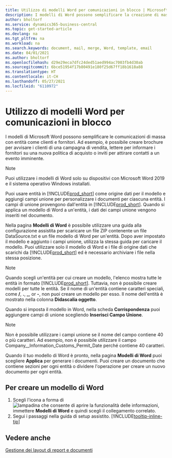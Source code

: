 ```yaml
---
title: Utilizzo di modelli Word per comunicazioni in blocco | Microsoft Docs
description: I modelli di Word possono semplificare la creazione di massa di documenti personalizzati per entità specifiche.
author: bholtorf
ms.service: dynamics365-business-central
ms.topic: get-started-article
ms.devlang: na
ms.tgt_pltfrm: na
ms.workload: na
ms.search.keywords: document, mail, merge, Word, template, email
ms.date: 04/01/2021
ms.author: bholtorf
ms.openlocfilehash: d29e29eca7dfc24ded51aed994ac7003fb4d30ab
ms.sourcegitcommit: 6bce51954f17b80491e180f25d67ff18b1618a88
ms.translationtype: HT
ms.contentlocale: it-CH
ms.lasthandoff: 05/27/2021
ms.locfileid: "6110972"
---
```

# <a name="using-word-templates-for-bulk-communication"></a>Utilizzo di modelli Word per comunicazioni in blocco
I modelli di Microsoft Word possono semplificare le comunicazioni di massa con entità come clienti e fornitori. Ad esempio, è possibile creare brochure per avvisare i clienti di una campagna di vendita, lettere per informare i fornitori su una nuova politica di acquisto o inviti per attirare contatti a un evento imminente.

> [!NOTE]
> Puoi utilizzare i modelli di Word solo su dispositivi con Microsoft Word 2019 e il sistema operativo Windows installati.

Puoi usare entità in [!INCLUDE[prod_short](includes/prod_short.md)] come origine dati per il modello e aggiungi campi unione per personalizzare i documenti per ciascuna entità. I campi di unione provengono dall'entità in [!INCLUDE[prod_short](includes/prod_short.md)]. Quando si applica un modello di Word a un'entità, i dati dei campi unione vengono inseriti nel documento.

Nella pagina **Modelli di Word** è possibile utilizzare una guida alla configurazione assistita per scaricare un file ZIP contenente un file DataSource.txt e un file modello di Word per un'entità. Dopo aver impostato il modello e aggiunto i campi unione, utilizza la stessa guida per caricare il modello. Puoi utilizzare solo il modello di Word e i file di origine dati che scarichi da [!INCLUDE[prod_short](includes/prod_short.md)] ed è necessario archiviare i file nella stessa posizione.

> [!NOTE]
> Quando scegli un'entità per cui creare un modello, l'elenco mostra tutte le entità in formato [!INCLUDE[prod_short](includes/prod_short.md)]. Tuttavia, non è possibile creare modelli per tutte le entità. Se il nome di un'entità contiene caratteri speciali, come **/**, **.**, **_**, or **-**, non puoi creare un modello per esso. Il nome dell'entità è mostrato nella colonna **Didascalia oggetto**.

Quando si imposta il modello in Word, nella scheda **Corrispondenza** puoi aggiungere campi di unione scegliendo **Inserisci Campo Unione**.

> [!NOTE]
> Non è possibile utilizzare i campi unione se il nome del campo contiene 40 o più caratteri. Ad esempio, non è possibile utilizzare il campo Company__Information_Customs_Permit_Date perché contiene 40 caratteri. 

Quando il tuo modello di Word è pronto, nella pagina **Modelli di Word** puoi scegliere **Applica** per generare i documenti. Puoi creare un documento che contiene sezioni per ogni entità o dividere l'operazione per creare un nuovo documento per ogni entità.

## <a name="to-create-a-word-template"></a>Per creare un modello di Word
1. Scegli l'icona a forma di ![lampadina che consente di aprire la funzionalità delle informazioni](media/ui-search/search_small.png "Informazioni sull'operazione che si desidera eseguire"), immettere **Modelli di Word** e quindi scegli il collegamento correlato.
2. Segui i passaggi nella guida di setup assistito. [!INCLUDE[tooltip-inline-tip](includes/tooltip-inline-tip_md.md)]

## <a name="see-also"></a>Vedere anche
[Gestione dei layout di report e documenti](ui-manage-report-layouts.md)  
